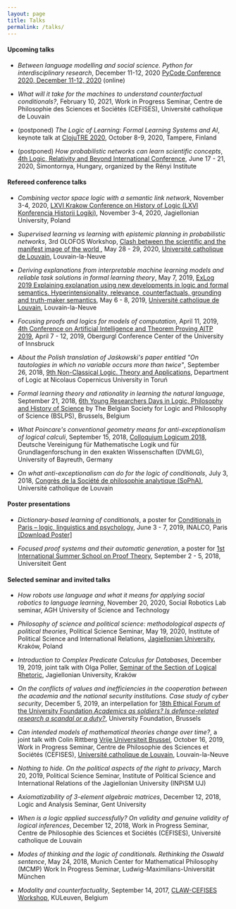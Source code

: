 ```yaml
---
layout: page
title: Talks
permalink: /talks/
---
```


#### Upcoming talks

- _Between language modelling and social science. Python for interdisciplinary research_, December 11-12, 2020 [PyCode Conference 2020, December 11-12, 2020](https://pycode-conference.org/) (online)  
- _What will it take for the machines to understand counterfactual conditionals?_, February 10, 2021, Work in Progress Seminar, Centre de Philosophie des Sciences et Sociétés (CEFISES), Université catholique de Louvain

- (postponed) _The Logic of Learning: Formal Learning Systems and AI_, keynote talk at [ClojuTRE 2020](https://clojutre.org/2020/), October 8-9, 2020, Tampere, Finland

- (postponed) _How probabilistic networks can learn scientific concepts_, [4th Logic, Relativity and Beyond International Conference](https://conferences.renyi.hu/lrb20/home), June 17 - 21, 2020, Simontornya, Hungary, organized by the Rényi Institute   

#### Refereed conference talks

- _Combining vector space logic with a semantic link network_, November 3-4, 2020, [LXVI Krakow Conference on History of Logic (LXVI Konferencja Historii Logiki)](https://filozofia.uj.edu.pl/khl), November 3-4, 2020, Jagiellonian University, Poland

- _Supervised learning vs learning with epistemic planning in probabilistic networks_, 3rd OLOFOS Workshop, [Clash between the scientific and the manifest image of the world ](https://clash.sciencesconf.org/), May 28 - 29, 2020, [Université catholique de Louvain](https://uclouvain.be/fr/index.html), Louvain-la-Neuve 

- _Deriving explanations from interpretable machine learning models and reliable task solutions in formal learning theory_, May 7, 2019, [ExLog 2019 Explaining explanation using new developments in logic and formal semantics. Hyperintensionality, relevance, counterfactuals, grounding and truth-maker semantics](https://sites.google.com/view/exlog2019), May 6 - 8, 2019, [Université catholique de Louvain](https://uclouvain.be/fr/index.html), Louvain-la-Neuve

- _Focusing proofs and logics for models of computation_, April 11, 2019, [4th Conference on Artificial Intelligence and Theorem Proving AITP 2019](http://aitp-conference.org/2019/), April 7 - 12, 2019, Obergurgl Conference Center of the University of Innsbruck

- _About the Polish translation of Jaśkowski's paper entitled "On tautologies in which no variable occurs more than twice"_, September 26, 2018, [9th Non-Classical Logic. Theory and Applications](http://ncl.umk.pl/LNK18/lnk18_en.html), Department of Logic at Nicolaus Copernicus University in Toruń

- _Formal learning theory and rationality in learning the natural language_, September 21, 2018, [6th Young Researchers Days in Logic, Philosophy and History of Science](http://www.bslps.be/YRD6.html) by The Belgian Society for Logic and Philosophy of Science (BSLPS), Brussels, Belgium

- _What Poincare's conventional geometry means for anti-exceptionalism of logical calculi_, September 15, 2018, [Colloquium Logicum 2018](https://www.cl2018.uni-bayreuth.de/en/), Deutsche Vereinigung für Mathematische Logik und für Grundlagenforschung in den exakten Wissenschaften (DVMLG), University of Bayreuth, Germany  

- _On what anti-exceptionalism can do for the logic of conditionals_, July 3, 2018, [Congrès de la Société de philosophie analytique (SoPhA)](https://sopha2018.sciencesconf.org/), Université catholique de Louvain

#### Poster presentations

- _Dictionary-based learning of conditionals_, a poster for [Conditionals in Paris – logic, linguistics and psychology](https://conditionals19.sciencesconf.org/), June 3 - 7, 2019, INALCO, Paris [ [Download Poster] ](/papers/190602ASAMONEK.pdf)

- _Focused proof systems and their automatic generation_, a poster for [1st International Summer School on Proof Theory](http://www.proofsociety.org/2018/05/05/summer-school-on-proof-theory/), September 2 - 5, 2018, Universiteit Gent


#### Selected seminar and invited talks

- _How robots use language and what it means for applying social robotics to language learning_, November 20, 2020, Social Robotics Lab seminar, AGH University of Science and Technology 

- _Philosophy of science and political science: methodological aspects of political theories_, Political Science Seminar, May 19, 2020, Institute of Political Science and International Relations, [Jagiellonian University](https://www.uj.edu.pl/), Kraków, Poland

- _Introduction to Complex Predicate Calculus for Databases_, December 19, 2019, joint talk with Olga Poller, [Seminar of the Section of Logical Rhetoric](https://filozofia.uj.edu.pl/pl_PL/pracownia-retoryki-logicznej/-/journal_content/56_INSTANCE_6gNtJ8CgcOC1/4371778/144142737), Jagiellonian University, Kraków

- _On the conflicts of values and inefficiencies in the cooperation between the academia and the national security institutions. Case study of cyber security_, December 5, 2019, an interpellation for [18th Ethical Forum of the University Foundation _Academics as soldiers? Is defence-related research a scandal or a duty?_](http://www.ethicalforum.be/downloads/2019), University Foundation, Brussels  

- _Can intended models of mathematical theories change over time?_, a joint talk with Colin Rittberg [Vrije Universiteit Brussel](https://cris.vub.be/en/persons/colin-jakob-rittberg(b0bc2ff1-4b71-47a2-941b-bd97d9cf4144).html), October 16, 2019, Work in Progress Seminar, Centre de Philosophie des Sciences et Sociétés (CEFISES), [Université catholique de Louvain](https://uclouvain.be/fr/index.html), Louvain-la-Neuve

- _Nothing to hide. On the political aspects of the right to privacy_, March 20, 2019, Political Science Seminar, Institute of Political Science and International Relations of the Jagiellonian University (INPiSM UJ)

- _Axiomatizability of 3-element algebraic matrices_, December 12, 2018, Logic and Analysis Seminar, Gent University

- _When is a logic applied successfully? On validity and genuine validity of logical inferences_, December 12, 2018, Work in Progress Seminar, Centre de Philosophie des Sciences et Sociétés (CEFISES), Université catholique de Louvain

- _Modes of thinking and the logic of conditionals. Rethinking the Oswald sentence_, May 24, 2018, Munich Center for Mathematical Philosophy (MCMP) Work In Progress Seminar, Ludwig-Maximilians-Universität München  

- _Modality and counterfactuality_, September 14, 2017, [CLAW-CEFISES Workshop](https://hiw.kuleuven.be/clps/events/agenda/claw-cefises-workshop), KULeuven, Belgium

